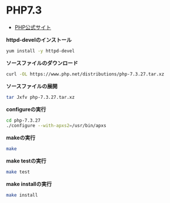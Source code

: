 # PHP7.3

- [PHP公式サイト](https://www.php.net/manual/ja/install.unix.apache2.php)

**httpd-develのインストール**

```sh
yum install -y httpd-devel
```

**ソースファイルのダウンロード**

```sh
curl -OL https://www.php.net/distributions/php-7.3.27.tar.xz
```

**ソースファイルの展開**

```sh
tar Jxfv php-7.3.27.tar.xz
```

**configureの実行**

```sh
cd php-7.3.27
./configure --with-apxs2=/usr/bin/apxs
```

**makeの実行**

```sh
make
```

**make testの実行**

```sh
make test
```

**make installの実行**

```sh
make install
```
